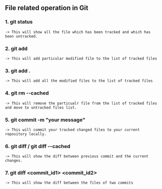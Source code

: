## File related operation in Git

### 1. git status

    -> This will show all the file which has been tracked and which has been untracked.

### 2. git add <file-name>

    -> This will add particular modified file to the list of tracked files

### 3. git add .

    -> This will add all the modified files to the list of tracked files

### 4. git rm --cached <file-name>

    -> This will remove the particualr file from the list of tracked files and move to untracked files list.

### 5. git commit -m "your message"

    -> This will commit your tracked changed files to your current repository locally.

### 6. git diff <file-name> / git diff --cached <file-name>

    -> This will show the diff between previous commit and the current changes.

### 7. git diff <commit_id1> <commit_id2>

    -> This will show the diff between the files of two commits
